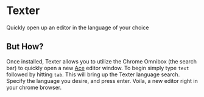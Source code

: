 # Texter

Quickly open up an editor in the language of your choice

## But How?

Once installed, Texter allows you to utilize the Chrome Omnibox (the search bar) to quickly open a new [Ace](https://ace.c9.io/#nav=about) editor window. To begin simply type `text` followed by hitting `tab`. This will bring up the Texter language search. Specify the language you desire, and press enter. Voila, a new editor right in your chrome browser.
